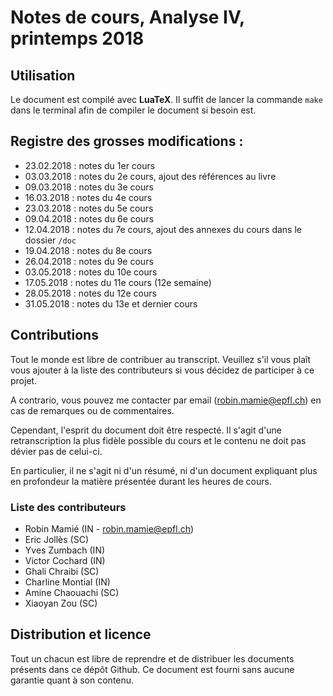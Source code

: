 # Notes de cours, Analyse IV, printemps 2018

## Utilisation

Le document est compilé avec **LuaTeX**.
Il suffit de lancer la commande `make` dans le terminal afin de compiler le document si besoin est.

## Registre des grosses modifications :

- 23.02.2018 : notes du 1er cours
- 03.03.2018 : notes du 2e cours, ajout des références au livre
- 09.03.2018 : notes du 3e cours
- 16.03.2018 : notes du 4e cours
- 23.03.2018 : notes du 5e cours
- 09.04.2018 : notes du 6e cours
- 12.04.2018 : notes du 7e cours, ajout des annexes du cours dans le dossier `/doc`
- 19.04.2018 : notes du 8e cours
- 26.04.2018 : notes du 9e cours
- 03.05.2018 : notes du 10e cours
- 17.05.2018 : notes du 11e cours (12e semaine)
- 28.05.2018 : notes du 12e cours
- 31.05.2018 : notes du 13e et dernier cours

## Contributions

Tout le monde est libre de contribuer au transcript.
Veuillez s'il vous plaît vous ajouter à la liste des contributeurs si vous décidez de participer à ce projet.

A contrario, vous pouvez me contacter par email (<robin.mamie@epfl.ch>) en cas de remarques ou de commentaires.

Cependant, l'esprit du document doit être respecté.
Il s'agit d'une retranscription la plus fidèle possible du cours et le contenu ne doit pas dévier pas de celui-ci.

En particulier, il ne s'agit ni d'un résumé, ni d'un document expliquant plus en profondeur la matière présentée durant les heures de cours.

### Liste des contributeurs

- Robin Mamié (IN - <robin.mamie@epfl.ch>)
- Eric Jollès (SC)
- Yves Zumbach (IN)
- Victor Cochard (IN)
- Ghali Chraibi (SC)
- Charline Montial (IN)
- Amine Chaouachi (SC)
- Xiaoyan Zou (SC)

## Distribution et licence

Tout un chacun est libre de reprendre et de distribuer les documents présents dans ce dépôt Github.
Ce document est fourni sans aucune garantie quant à son contenu.

